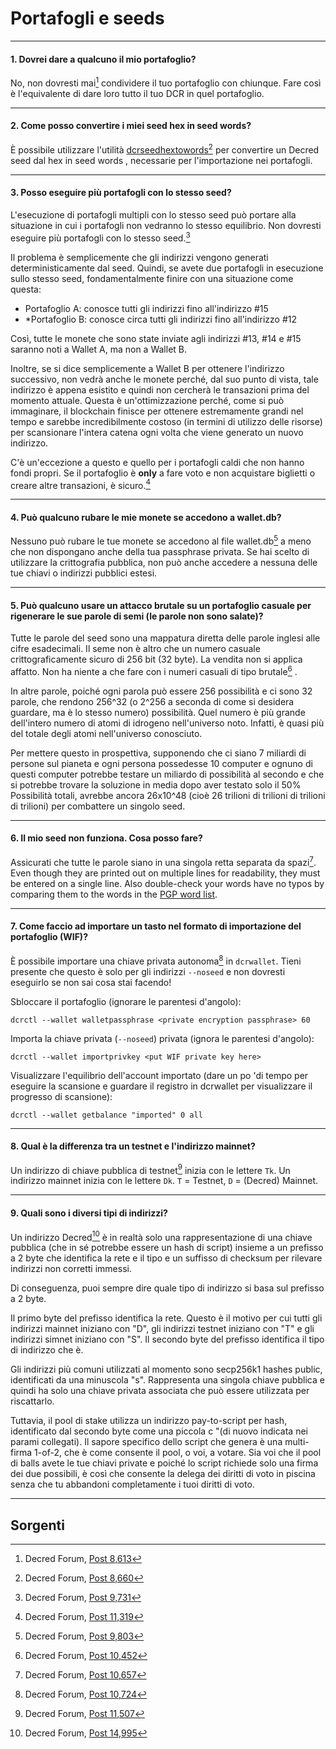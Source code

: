 # <i class="fa fa-money"></i> Portafogli e seeds 

---

#### 1. Dovrei dare a qualcuno il mio portafoglio? 

No, non dovresti mai[^8613] condividere il tuo portafoglio con chiunque. Fare così è l'equivalente di dare loro tutto il tuo DCR in quel portafoglio.

---

#### 2. Come posso convertire i miei  seed hex  in  seed words? 

È possibile utilizzare l'utilità [dcrseedhextowords](https://github.com/davecgh/dcrseedhextowords)[^8660] per convertire un  Decred seed dal hex in seed words , necessarie per l'importazione nei portafogli.

---

#### 3. Posso eseguire più portafogli con lo stesso seed? 

L'esecuzione di portafogli multipli con lo stesso seed può portare alla situazione in cui i portafogli non vedranno lo stesso equilibrio. Non dovresti eseguire più portafogli con lo stesso seed.[^9731]

Il problema è semplicemente che gli indirizzi vengono generati deterministicamente dal seed. Quindi, se avete due portafogli in esecuzione sullo stesso seed, fondamentalmente finire con una situazione come questa:

* Portafoglio A: conosce tutti gli indirizzi fino all'indirizzo #15
* *Portafoglio B: conosce circa tutti gli indirizzi fino all'indirizzo #12

Così, tutte le monete che sono state inviate agli indirizzi #13, #14 e #15 saranno noti a Wallet A, ma non a Wallet B.

Inoltre, se si dice semplicemente a Wallet B per ottenere l'indirizzo successivo, non vedrà anche le monete perché, dal suo punto di vista, tale indirizzo è appena esistito e quindi non cercherà le transazioni prima del momento attuale. Questa è un'ottimizzazione perché, come si può immaginare, il blockchain finisce per ottenere estremamente grandi nel tempo e sarebbe incredibilmente costoso (in termini di utilizzo delle risorse) per scansionare l'intera catena ogni volta che viene generato un nuovo indirizzo.

C'è un'eccezione a questo e quello per i portafogli caldi che non hanno fondi propri. Se il portafoglio è **only** a fare voto e non acquistare biglietti o creare altre transazioni, è sicuro.[^11319]

---

#### 4. Può qualcuno rubare le mie monete se accedono a wallet.db? 

Nessuno può rubare le tue monete se accedono al file wallet.db[^9803] a meno che non dispongano anche della tua passphrase privata. Se hai scelto di utilizzare la crittografia pubblica, non può anche accedere a nessuna delle tue chiavi o indirizzi pubblici estesi.

---

#### 5. Può qualcuno usare un attacco brutale su un portafoglio casuale per rigenerare le sue parole di semi (le parole non sono salate)? 

Tutte le parole del seed sono una mappatura diretta delle parole inglesi alle cifre esadecimali. Il seme non è altro che un numero casuale crittograficamente sicuro di 256 bit (32 byte). La vendita non si applica affatto. Non ha niente a che fare con i numeri casuali di tipo brutale[^10452] .

In altre parole, poiché ogni parola può essere 256 possibilità e ci sono 32 parole, che rendono 256^32 (o 2^256 a seconda di come si desidera guardare, ma è lo stesso numero) possibilità. Quel numero è più grande dell'intero numero di atomi di idrogeno nell'universo noto. Infatti, è quasi più del totale degli atomi nell'universo conosciuto.

Per mettere questo in prospettiva, supponendo che ci siano 7 miliardi di persone sul pianeta e ogni persona possedesse 10 computer e ognuno di questi computer potrebbe testare un miliardo di possibilità al secondo e che si potrebbe trovare la soluzione in media dopo aver testato solo il 50% Possibilità totali, avrebbe ancora 26x10^48 (cioè 26 trilioni di trilioni di trilioni di trilioni) per combattere un singolo seed.

---

#### 6. Il mio seed non funziona. Cosa posso fare? 

Assicurati che tutte le parole siano in una singola retta separata da spazi[^10657]. Even though they are printed out on multiple lines for readability, they must be entered on a single line. Also double-check your words have no typos by comparing them to the words in the [PGP word list](https://en.wikipedia.org/wiki/PGP_word_list).

---

#### 7. Come faccio ad importare un tasto nel formato di importazione del portafoglio (WIF)? 

È possibile importare una chiave privata autonoma[^10724] in `dcrwallet`. Tieni presente che questo è solo per gli indirizzi `--noseed` e non dovresti eseguirlo se non sai cosa stai facendo!

Sbloccare il portafoglio (ignorare le parentesi d'angolo):

```no-highlight
dcrctl --wallet walletpassphrase <private encryption passphrase> 60
```

Importa la chiave privata (`--noseed`) privata (ignora le parentesi d'angolo):

```no-highlight
dcrctl --wallet importprivkey <put WIF private key here>
```

Visualizzare l'equilibrio dell'account importato (dare un po 'di tempo per eseguire la scansione e guardare il registro in dcrwallet per visualizzare il progresso di scansione):

```no-highlight
dcrctl --wallet getbalance "imported" 0 all
```

---

#### 8. Qual è la differenza tra un testnet e l'indirizzo mainnet? 

Un indirizzo di chiave pubblica di testnet[^11507] inizia con le lettere `Tk`. Un indirizzo mainnet inizia con le lettere `Dk`. `T` = Testnet, `D` = (Decred) Mainnet.

---

#### 9. Quali sono i diversi tipi di indirizzi? 

Un indirizzo Decred[^14995] è in realtà solo una rappresentazione di una chiave pubblica (che in sé potrebbe essere un hash di script) insieme a un prefisso a 2 byte che identifica la rete e il tipo e un suffisso di checksum per rilevare indirizzi non corretti immessi.

Di conseguenza, puoi sempre dire quale tipo di indirizzo si basa sul prefisso a 2 byte.

Il primo byte del prefisso identifica la rete. Questo è il motivo per cui tutti gli indirizzi mainnet iniziano con "D", gli indirizzi testnet iniziano con "T" e gli indirizzi simnet iniziano con "S". Il secondo byte del prefisso identifica il tipo di indirizzo che è.

Gli indirizzi più comuni utilizzati al momento sono secp256k1 hashes public, identificati da una minuscola "s". Rappresenta una singola chiave pubblica e quindi ha solo una chiave privata associata che può essere utilizzata per riscattarlo.

Tuttavia, il pool di stake utilizza un indirizzo pay-to-script per hash, identificato dal secondo byte come una piccola c "(di nuovo indicata nei parami collegati). Il sapore specifico dello script che genera è una multi-firma 1-of-2, che è come consente il pool, o voi, a votare. Sia voi che il pool di balls avete le tue chiavi private e poiché lo script richiede solo una firma dei due possibili, è così che consente la delega dei diritti di voto in piscina senza che tu abbandoni completamente i tuoi diritti di voto.

---

## <i class="fa fa-book"></i> Sorgenti 

[^8613]: Decred Forum, [Post 8,613](https://forum.decred.org/threads/576/#post-8613)
[^8660]: Decred Forum, [Post 8,660](https://forum.decred.org/threads/534/page-3#post-8660)
[^9731]: Decred Forum, [Post 9,731](https://forum.decred.org/threads/657/#post-9731)
[^11319]: Decred Forum, [Post 11,319](https://forum.decred.org/threads/531/page-3#post-11319)
[^9803]: Decred Forum, [Post 9,803](https://forum.decred.org/threads/686/#post-9803)
[^10452]: Decred Forum, [Post 10,452](https://forum.decred.org/threads/734/#post-10452)
[^10657]: Decred Forum, [Post 10,657](https://forum.decred.org/threads/483/#post-10657)
[^10724]: Decred Forum, [Post 10,724](https://forum.decred.org/threads/643/page-3#post-10724)
[^11507]: Decred Forum, [Post 11,507](https://forum.decred.org/threads/792/#post-11507)
[^14995]: Decred Forum, [Post 14,995](https://forum.decred.org/threads/1321/page-2#post-14995)

